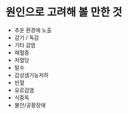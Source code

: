 <!-- TITLE: 추위 -->
<!-- SUBTITLE: A quick summary of 추위 -->

# 원인으로 고려해 볼 만한 것
* 추운 환경에 노출
* 감기 / 독감
* 기타 감염
* 패혈증
* 저혈당
* 탈수
* 갑상샘기능저하
* 빈혈
* 요로감염
* 식중독
* 불안/공황장애